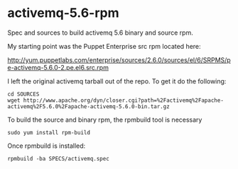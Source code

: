activemq-5.6-rpm
================

Spec and sources to build activemq 5.6 binary and source rpm.

My starting point was the Puppet Enterprise src rpm located here:

http://yum.puppetlabs.com/enterprise/sources/2.6.0/sources/el/6/SRPMS/pe-activemq-5.6.0-2.pe.el6.src.rpm

I left the original activemq tarball out of the repo. To get it do the following:

    cd SOURCES
    wget http://www.apache.org/dyn/closer.cgi?path=%2Factivemq%2Fapache-activemq%2F5.6.0%2Fapache-activemq-5.6.0-bin.tar.gz 

To build the source and binary rpm, the rpmbuild tool is necessary

    sudo yum install rpm-build

Once rpmbuild is installed:

    rpmbuild -ba SPECS/activemq.spec

